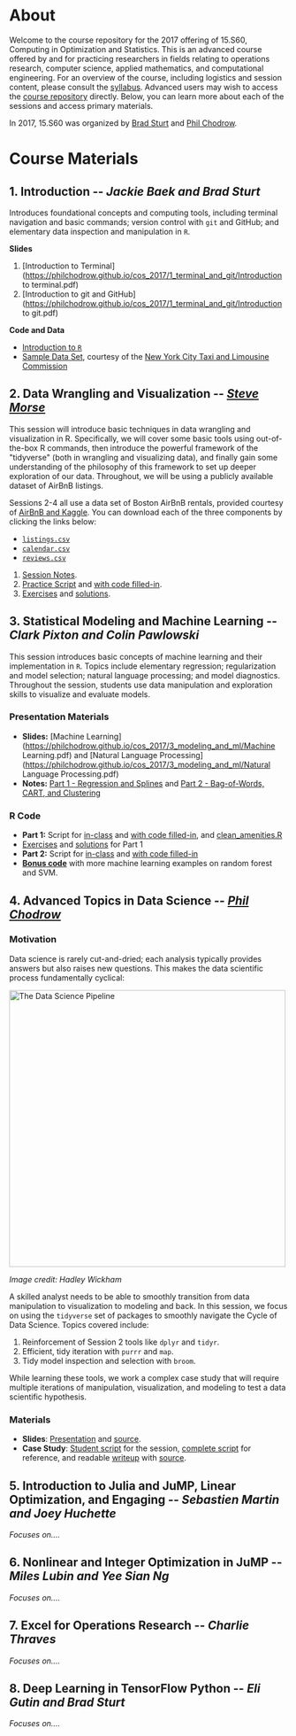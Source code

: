 # About

Welcome to the course repository for the 2017 offering of 15.S60, Computing in Optimization and Statistics. This is an advanced course offered by and for practicing researchers in fields relating to operations research, computer science, applied mathematics, and computational engineering. For an overview of the course, including logistics and session content, please consult the [syllabus](https://philchodrow.github.io/cos_2017/syllabus.pdf). Advanced users may wish to access the [course repository](https://github.com/PhilChodrow/cos_2017) directly. Below, you can learn more about each of the sessions and access primary materials. 

In 2017, 15.S60 was organized by [Brad Sturt](https://github.com/brad-sturt) and [Phil Chodrow](https://philchodrow.github.io/).

# Course Materials

## 1. Introduction -- *Jackie Baek and Brad Sturt*
Introduces foundational concepts and computing tools, including terminal navigation and basic commands; version control with `git` and GitHub; and elementary data inspection and manipulation in `R`. 

**Slides**

1. [Introduction to Terminal](https://philchodrow.github.io/cos_2017/1_terminal_and_git/Introduction to terminal.pdf)
2. [Introduction to git and GitHub](https://philchodrow.github.io/cos_2017/1_terminal_and_git/Introduction to git.pdf)

**Code and Data**

- [Introduction to `R`](https://philchodrow.github.io/cos_2017/1_terminal_and_git/intro.R)
- [Sample Data Set](https://philchodrow.github.io/cos_2017/1_terminal_and_git/taxi_data.csv), courtesy of the [New York City Taxi and Limousine Commission](http://www.nyc.gov/html/tlc/html/about/trip_record_data.shtml)

## 2. Data Wrangling and Visualization -- [*Steve Morse*](http://web.mit.edu/stmorse/www/)
This session will introduce basic techniques in data wrangling and visualization in R.  Specifically, we will cover some basic tools using out-of-the-box R commands, then introduce the powerful framework of the "tidyverse" (both in wrangling and visualizing data), and finally gain some understanding of the philosophy of this framework to set up deeper exploration of our data.  Throughout, we will be using a publicly available dataset of AirBnB listings.

Sessions 2-4 all use a data set of Boston AirBnB rentals, provided courtesy of [AirBnB and Kaggle](https://www.kaggle.com/airbnb/boston). You can download each of the three components by clicking the links below: 

- [`listings.csv`](https://philchodrow.github.io/cos_2017/data/listings.csv)
- [`calendar.csv`](https://philchodrow.github.io/cos_2017/data/calendar.csv)
- [`reviews.csv`](https://philchodrow.github.io/cos_2017/data/reviews.csv)

1. [Session Notes](https://philchodrow.github.io/cos_2017/2_wrangling_and_viz/S2_master.html).
2. [Practice Script](https://philchodrow.github.io/cos_2017/2_wrangling_and_viz/S2_script.R) and [with code filled-in](https://philchodrow.github.io/cos_2017/2_wrangling_and_viz/S2_script_full.R).
3. [Exercises](https://philchodrow.github.io/cos_2017/2_wrangling_and_viz/S2_exercises.R) and [solutions](https://philchodrow.github.io/cos_2017/2_wrangling_and_viz/S2_exercises_solved.R).

## 3. Statistical Modeling and Machine Learning -- *Clark Pixton and Colin Pawlowski*

This session introduces basic concepts of machine learning and their implementation in `R`. Topics include elementary regression; regularization and model selection; natural language processing; and model diagnostics. Throughout the session, students use data manipulation and exploration skills to visualize and evaluate models. 

### Presentation Materials

- **Slides:** [Machine Learning](https://philchodrow.github.io/cos_2017/3_modeling_and_ml/Machine Learning.pdf)
and [Natural Language Processing](https://philchodrow.github.io/cos_2017/3_modeling_and_ml/Natural Language Processing.pdf)
- **Notes:** [Part 1 - Regression and Splines](https://philchodrow.github.io/cos_2017/3_modeling_and_ml/S3_R_script_1.html) and
[Part 2 - Bag-of-Words, CART, and Clustering](https://philchodrow.github.io/cos_2017/3_modeling_and_ml/script_2_complete.html)

### R Code

- **Part 1:** Script for [in-class](https://philchodrow.github.io/cos_2017/3_modeling_and_ml/S3_R_script_1.R)
 and [with code filled-in](https://philchodrow.github.io/cos_2017/3_modeling_and_ml/S3_R_script_1_full.R), and [clean_amenities.R](https://philchodrow.github.io/cos_2017/3_modeling_and_ml/clean_amenities.R)
- [Exercises](https://philchodrow.github.io/cos_2017/3_modeling_and_ml/S3_Exercises_1.R) and [solutions](https://philchodrow.github.io/cos_2017/3_modeling_and_ml/S3_Exercises_1_solved.R) for Part 1
- **Part 2:** Script for [in-class](https://philchodrow.github.io/cos_2017/3_modeling_and_ml/script_2_inclass.R) and [with code filled-in](https://philchodrow.github.io/cos_2017/3_modeling_and_ml/script_2_complete.R)
- [**Bonus code**](https://philchodrow.github.io/cos_2017/3_modeling_and_ml/bonus.R) with more machine learning examples on random forest and SVM.  

## 4. Advanced Topics in Data Science -- [*Phil Chodrow*](https://philchodrow.github.io/)

### Motivation

Data science is rarely cut-and-dried; each analysis typically provides answers but also raises new questions. This makes the data scientific process fundamentally cyclical:

<img src="https://ismayc.github.io/moderndiver-book/images/tidy1.png" alt="The Data Science Pipeline" style="width: 500px;"/>

*Image credit: Hadley Wickham*

A skilled analyst needs to be able to smoothly transition from data manipulation to visualization to modeling and back. In this session, we focus on using the `tidyverse` set of packages to smoothly navigate the Cycle of Data Science. Topics covered include:

1. Reinforcement of Session 2 tools like `dplyr` and `tidyr`.
2. Efficient, tidy iteration with `purrr` and `map`. 
3. Tidy model inspection and selection with `broom`. 

While learning these tools, we work a complex case study that will require multiple iterations of manipulation, visualization, and modeling to test a data scientific hypothesis. 

### Materials

- **Slides**: [Presentation](https://philchodrow.github.io/cos_2017/4_advanced_topics/slides.html) and [source](https://philchodrow.github.io/cos_2017/4_advanced_topics/slides.Rmd).
- **Case Study**: [Student script](cos_2017/4_advanced_topics/case_study_student.R) for the session, [complete script](cos_2017/4_advanced_topics/case_study_complete.R) for reference, and readable [writeup](https://philchodrow.github.io/cos_2017/4_advanced_topics/notes.html) with [source](https://github.com/PhilChodrow/cos_2017/blob/master/4_advanced_topics/notes.Rmd). 

## 5. Introduction to Julia and JuMP, Linear Optimization, and Engaging -- *Sebastien Martin and Joey Huchette*
*Focuses on....*


## 6. Nonlinear and Integer Optimization in JuMP --  *Miles Lubin and Yee Sian Ng*
*Focuses on....*

## 7. Excel for Operations Research -- *Charlie Thraves*
*Focuses on....*

## 8. Deep Learning in TensorFlow Python -- *Eli Gutin and Brad Sturt*
*Focuses on....*

